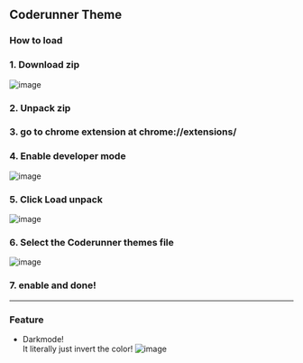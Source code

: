 ## Coderunner Theme
### How to load
### 1. Download zip <br/>
![image](https://github.com/user-attachments/assets/744f9a8b-857d-430b-828c-299bceadb67a)
### 2. Unpack zip<br/>
### 3. go to chrome extension at chrome://extensions/ <br/>
### 4. Enable developer mode <br/>
![image](https://github.com/user-attachments/assets/2bf379ba-bbf2-49dc-993d-ac4b9e3621ae)
### 5. Click Load unpack <br/>
![image](https://github.com/user-attachments/assets/9f5a6436-fe16-4a4f-a587-b7e73de3460a)
### 6. Select the Coderunner themes file <br/>
![image](https://github.com/user-attachments/assets/510144de-f0c1-409e-97f5-0bd91e3d10d6)
### 7. enable and done!
---
### Feature
- Darkmode! <br/>
It literally just invert the color!
![image](https://github.com/user-attachments/assets/f4cd483a-d3c4-43f6-91de-5a17e33bed9d)
